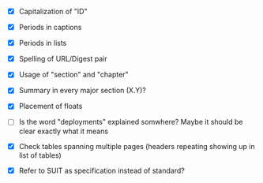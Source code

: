 - [x] Capitalization of "ID"
- [x] Periods in captions
- [x] Periods in lists
- [x] Spelling of URL/Digest pair
- [x] Usage of "section" and "chapter"
- [x] Summary in every major section (X.Y)?
- [x] Placement of floats
- [ ] Is the word "deployments" explained somwhere? Maybe it should be clear exactly what it means
- [x] Check tables spanning multiple pages (headers repeating showing up in list of tables)
- [x] Refer to SUIT as specification instead of standard?


